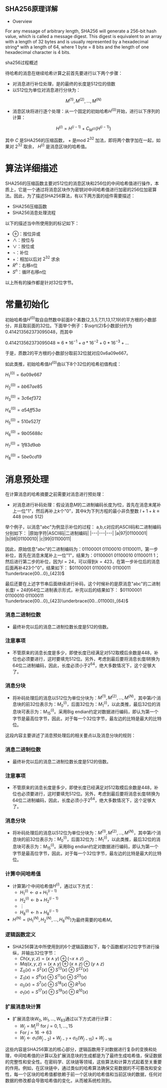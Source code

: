 
## **SHA256原理详解**

* Overview 

For any message of arbitrary length, SHA256 will generate a 256-bit hash value, which is called a message digest. This digest is equivalent to an array with a length of 32 bytes and is usually represented by a hexadecimal string* with a length of 64, where 1 byte = 8 bits and the length of one hexadecimal character is 4 bits.









sha256过程概述

待哈希的消息在继续哈希计算之前首先要进行以下两个步骤：

* 对消息进行补位处理，是的最终的长度是512位的倍数
* 以512位为单位对消息进行分块为：

$$M^{(1)}, M^{(2)},..., M^{(N)}$$

* 消息区块将进行逐个处理：从一个固定的初始哈希$H^{(0)}$开始，进行以下序列的计算：

$$H^{(i)} = H^{(i-1)} + C_{M^{(i)}}(H^{(i-1)})$$

其中 $C$ 是SHA256的压缩函数， $+$ 是mod $2^{32}$ 加法，即将两个数字加在一起，如果对 $2^{32}$ 取余， $H^{(i)}$ 是消息区块的哈希值。




# 算法详细描述

SHA256的压缩函数主要对512位的消息区块和256位的中间哈希值进行操作，本质上，它是一个通过将消息区块作为密钥对中间哈希值进行加密的256位加密算法。因此，为了描述SHA256算法，有以下两方面的组件需要描述：
- SHA256压缩函数
- SHA256消息处理流程

以下的描述当中所使用到的标记如下：
- ⊕：按位异或
- ∧：按位与
- ∨：按位或
- ¬：补位
- +：相加以后对 $2^{32}$ 求余
- $R^{n}$：右移n位
- $S^{n}$：循环右移n位

以上所有的操作都是针对32位字节。






# 常量初始化

初始哈希值$H^{(0)}$取自自然数中前面8个素数(2,3,5,7,11,13,17,19)的平方根的小数部分，并且取前面的32位。下面举个例子：$\sqrt{2}$小数部分约为0.414213562373095048，而其中

$0.414213562373095048 \approx 6 * 16^{-1} + a * 16^{-2} + 0 * 16^{-3}+...$

于是，质数2的平方根的小数部分取前32位就对应0x6a09e667。

如此类推，初始哈希值$H^{(0)}$由以下8个32位的哈希初值构成：

$H_{1}^{(0)} = 6a09e667$

$H_{2}^{(0)} = bb67ae85$

$H_{3}^{(0)} = 3c6ef372$

$H_{4}^{(0)} = a54ff53a$

$H_{5}^{(0)} = 510e527f$

$H_{6}^{(0)} = 9b05688c$

$H_{7}^{(0)} = 1f83d9ab$

$H_{8}^{(0)} = 5be0cd19$






# 消息预处理

在计算消息的哈希摘要之前需要对消息进行预处理：
- 对消息进行补码处理：假设消息$M$的二进制编码长度为$l$位，首先在消息末尾补上一位"1"，然后再补上$k$个"0"，其中$k$为下列方程的最小非负整数
$l + 1 + k \equiv 448 \pmod{512}$

举个例子，以消息"abc"为例显示补位的过程：
a,b,c对应的ASCII码和二进制编码分别如下：
|原始字符|ASCII码|二进制编码|
|---|---|---|
|a|97|01100001|
|b|98|01100010|
|c|99|01100011|

因此，原始信息"abc"的二进制编码为：01100001 01100010 01100011，第一步补位，首先在消息末尾补上一位"1"，结果为：01100001 01100010 01100011 1；然后进行第二步的补位，因为$l = 24$，可以得到$k = 423$，在第一步补位后的消息后面再补423个"0"，结果如下：
$01100001 01100010 01100011 1\underbrace{00...0}_{423}$

最后还要在上述字节串后面继续进行补码，这个时候补的是原消息"abc"的二进制长度$l = 24$的64位二进制表示形式，补完以后的结果如下：
$01100001 01100010 01100011 1\underbrace{00...0}_{423}\underbrace{00...011000}_{64}$



### 消息二进制位数
- 最终补完以后的消息二进制位数长度是512的倍数。

### 注意事项
- 不管原来的消息长度是多少，即使长度已经满足对512取模后余数是448，补位也必须要进行，这时要填充512位。另外，考虑到最后要将消息长度$l$转换为64位二进制编码，因此，长度必须小于$2^{64}$，绝大多数情况下，这个足够大了。

### 消息分块
- 将补码处理后的消息以512位为单位分块为：$M^{(1)}, M^{(2)},..., M^{(N)}$，其中第$i$个消息块的前32位表示为：$M_{0}^{(i)}$，后面32位为：$M_{1}^{(i)}$，以此类推，最后32位的消息块可表示为：$M_{15}^{(i)}$。采用Big endian约定对数据进行编码，即认为第一个字节是最高位字节，因此，对于每一个32位字节，最左边的比特是最大的比特位。



这段内容主要讲述了消息预处理后的相关要点以及消息分块的规则：

### 消息二进制位数
- 最终补完以后的消息二进制位数长度是512的倍数。

### 注意事项
- 不管原来的消息长度是多少，即使长度已经满足对512取模后余数是448，补位也必须要进行，这时要填充512位。另外，考虑到最后要将消息长度$l$转换为64位二进制编码，因此，长度必须小于$2^{64}$，绝大多数情况下，这个足够大了。

### 消息分块
- 将补码处理后的消息以512位为单位分块为：$M^{(1)}, M^{(2)},..., M^{(N)}$，其中第$i$个消息块的前32位表示为：$M_{0}^{(i)}$，后面32位为：$M_{1}^{(i)}$，以此类推，最后32位的消息块可表示为：$M_{15}^{(i)}$。采用Big endian约定对数据进行编码，即认为第一个字节是最高位字节，因此，对于每一个32位字节，最左边的比特是最大的比特位。




### 计算中间哈希值
- 计算第$i$个中间哈希值$H^{(i)}$，通过以下方式：
    - $H_{1}^{(i)} \leftarrow a + H_{1}^{(i - 1)}$
    - $H_{2}^{(i)} \leftarrow b + H_{2}^{(i - 1)}$
    - $\vdots$
    - $H_{8}^{(i)} \leftarrow h + H_{8}^{(i - 1)}$
- $H^{(N)} = (H_{1}^{(N)}, H_{2}^{(N)},..., H_{8}^{(N)})$为最终需要的哈希$M$。

### 逻辑函数定义
- SHA256算法中所使用到的6个逻辑函数如下，每个函数都对32位字节进行操纵，并输出32位字节：
    - $Ch(x, y, z) = (x \land y) \oplus (\neg x \land z)$
    - $Maj(x, y, z) = (x \land y) \oplus (x \land z) \oplus (y \land z)$
    - $\Sigma_{0}(x) = S^{2}(x) \oplus S^{13}(x) \oplus S^{22}(x)$
    - $\Sigma_{1}(x) = S^{6}(x) \oplus S^{11}(x) \oplus S^{25}(x)$
    - $\sigma_{0}(x) = S^{7}(x) \oplus S^{18}(x) \oplus R^{3}(x)$
    - $\sigma_{1}(x) = S^{17}(x) \oplus S^{19}(x) \oplus R^{10}(x)$

### 扩展消息块计算
- 扩展消息块$W_{0}, W_{1},..., W_{63}$通过以下方式进行计算：
    - $W_{j} = M_{j}^{(i)}$ for $j = 0, 1,..., 15$
    - For $j = 16 \to 63$
    - $W_{j} \leftarrow \sigma_{1}(W_{j - 2}) + W_{j - 7} + \sigma_{0}(W_{j - 15}) + W_{j - 16}$

这些内容是SHA256算法的核心部分，逻辑函数用于对数据进行复杂的变换和处理，中间哈希值的计算以及扩展消息块的生成都是为了最终生成哈希值，保证数据的完整性和安全性。在密码学、区块链等领域，这些算法和计算方式起着至关重要的作用。例如，在区块链中，通过类似的哈希算法确保交易数据的不可篡改和安全性，每一个区块的哈希值都依赖于前一个区块的哈希值和当前区块的数据，任何对数据的修改都会导致哈希值的变化，从而被系统检测到。









